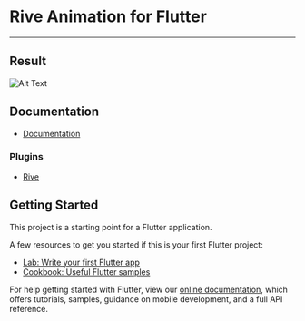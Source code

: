 # Rive Animation for Flutter
****

## Result

![Alt Text](/record_result.gif)

## Documentation


* [Documentation](https://help.rive.app/runtimes/quick-start)

### Plugins

* [Rive](https://pub.dev/packages/rive)

## Getting Started

This project is a starting point for a Flutter application.

A few resources to get you started if this is your first Flutter project:

- [Lab: Write your first Flutter app](https://flutter.dev/docs/get-started/codelab)
- [Cookbook: Useful Flutter samples](https://flutter.dev/docs/cookbook)

For help getting started with Flutter, view our
[online documentation](https://flutter.dev/docs), which offers tutorials,
samples, guidance on mobile development, and a full API reference.
